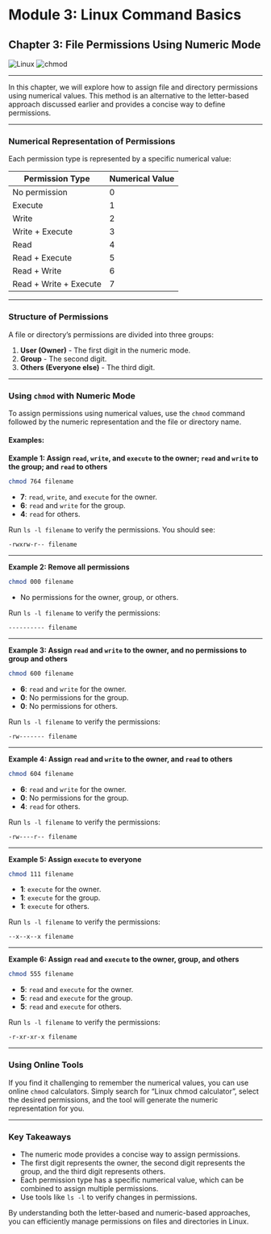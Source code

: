 # Module 3: Linux Command Basics
## Chapter 3: File Permissions Using Numeric Mode
![Linux](https://img.shields.io/badge/Linux-Fundamentals-green) 
![chmod](https://img.shields.io/badge/Command-chmod-orange)

---

In this chapter, we will explore how to assign file and directory permissions using numerical values. This method is an alternative to the letter-based approach discussed earlier and provides a concise way to define permissions.

---

### Numerical Representation of Permissions

Each permission type is represented by a specific numerical value:

| Permission Type      | Numerical Value |
|----------------------|-----------------|
| No permission        | 0               |
| Execute              | 1               |
| Write                | 2               |
| Write + Execute      | 3               |
| Read                 | 4               |
| Read + Execute       | 5               |
| Read + Write         | 6               |
| Read + Write + Execute | 7             |

---

### Structure of Permissions

A file or directory’s permissions are divided into three groups:

1. **User (Owner)** - The first digit in the numeric mode.
2. **Group** - The second digit.
3. **Others (Everyone else)** - The third digit.

---

### Using `chmod` with Numeric Mode

To assign permissions using numerical values, use the `chmod` command followed by the numeric representation and the file or directory name.

#### Examples:

**Example 1: Assign `read`, `write`, and `execute` to the owner; `read` and `write` to the group; and `read` to others**

```bash
chmod 764 filename
```

- **7**: `read`, `write`, and `execute` for the owner.
- **6**: `read` and `write` for the group.
- **4**: `read` for others.

Run `ls -l filename` to verify the permissions. You should see:

```
-rwxrw-r-- filename
```

---

**Example 2: Remove all permissions**

```bash
chmod 000 filename
```

- No permissions for the owner, group, or others.

Run `ls -l filename` to verify the permissions:

```
---------- filename
```

---

**Example 3: Assign `read` and `write` to the owner, and no permissions to group and others**

```bash
chmod 600 filename
```

- **6**: `read` and `write` for the owner.
- **0**: No permissions for the group.
- **0**: No permissions for others.

Run `ls -l filename` to verify the permissions:

```
-rw------- filename
```

---

**Example 4: Assign `read` and `write` to the owner, and `read` to others**

```bash
chmod 604 filename
```

- **6**: `read` and `write` for the owner.
- **0**: No permissions for the group.
- **4**: `read` for others.

Run `ls -l filename` to verify the permissions:

```
-rw----r-- filename
```

---

**Example 5: Assign `execute` to everyone**

```bash
chmod 111 filename
```

- **1**: `execute` for the owner.
- **1**: `execute` for the group.
- **1**: `execute` for others.

Run `ls -l filename` to verify the permissions:

```
--x--x--x filename
```

---

**Example 6: Assign `read` and `execute` to the owner, group, and others**

```bash
chmod 555 filename
```

- **5**: `read` and `execute` for the owner.
- **5**: `read` and `execute` for the group.
- **5**: `read` and `execute` for others.

Run `ls -l filename` to verify the permissions:

```
-r-xr-xr-x filename
```

---

### Using Online Tools

If you find it challenging to remember the numerical values, you can use online `chmod` calculators. Simply search for “Linux chmod calculator”, select the desired permissions, and the tool will generate the numeric representation for you.

---

### Key Takeaways

- The numeric mode provides a concise way to assign permissions.
- The first digit represents the owner, the second digit represents the group, and the third digit represents others.
- Each permission type has a specific numerical value, which can be combined to assign multiple permissions.
- Use tools like `ls -l` to verify changes in permissions.

By understanding both the letter-based and numeric-based approaches, you can efficiently manage permissions on files and directories in Linux.
